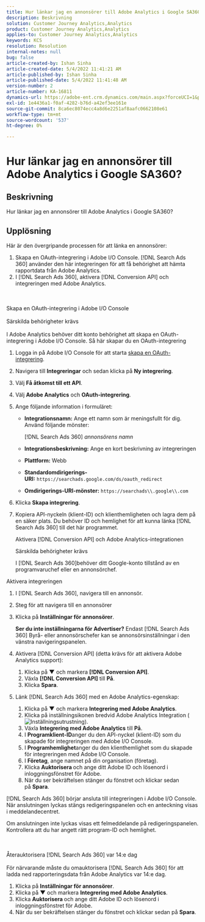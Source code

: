 ```yaml
---
title: Hur länkar jag en annonsörer till Adobe Analytics i Google SA360?
description: Beskrivning
solution: Customer Journey Analytics,Analytics
product: Customer Journey Analytics,Analytics
applies-to: Customer Journey Analytics,Analytics
keywords: KCS
resolution: Resolution
internal-notes: null
bug: false
article-created-by: Ishan Sinha
article-created-date: 5/4/2022 11:41:21 AM
article-published-by: Ishan Sinha
article-published-date: 5/4/2022 11:41:48 AM
version-number: 2
article-number: KA-16811
dynamics-url: https://adobe-ent.crm.dynamics.com/main.aspx?forceUCI=1&pagetype=entityrecord&etn=knowledgearticle&id=2e22a71b-9fcb-ec11-a7b5-6045bd00db25
exl-id: 1e4436a1-f0af-4282-b76d-a42ef3ee161e
source-git-commit: 8ca6ec8074ecc4a8d6e2251af8aafc0662108e61
workflow-type: tm+mt
source-wordcount: '537'
ht-degree: 0%

---
```


# Hur länkar jag en annonsörer till Adobe Analytics i Google SA360?

## Beskrivning


Hur länkar jag en annonsörer till Adobe Analytics i Google SA360?


## Upplösning


Här är den övergripande processen för att länka en annonsörer:

1. Skapa en OAuth-integrering i Adobe I/O Console. [!DNL Search Ads 360] använder den här integreringen för att få behörighet att hämta rapportdata från Adobe Analytics.
1. I [!DNL Search Ads 360], aktivera [!DNL Conversion API] och integreringen med Adobe Analytics.

<br><br>Skapa en OAuth-integrering i Adobe I/O Console<br><br>Särskilda behörigheter krävs<br><br>
I Adobe Analytics behöver ditt konto behörighet att skapa en OAuth-integrering i Adobe I/O Console.
Så här skapar du en OAuth-integrering
1. Logga in på Adobe I/O Console för att starta [skapa en OAuth-integrering](https://www.adobe.io/authentication/auth-methods.html#!AdobeDocs/adobeio-auth/master/AuthenticationOverview/OAuthIntegration.md).
1. Navigera till <b>Integreringar</b> och sedan klicka på <b>Ny integrering</b>.
1. Välj <b>Få åtkomst till ett API</b>.
1. Välj <b>Adobe Analytics</b> och <b>OAuth-integrering</b>.
1. Ange följande information i formuläret:
   - <b>Integrationsnamn:</b> Ange ett namn som är meningsfullt för dig. Använd följande mönster:

      [!DNL Search Ads 360] *annonsörens namn*

   - <b>Integrationsbeskrivning:</b> Ange en kort beskrivning av integreringen
   - <b>Plattform:</b> Webb
   - <b>Standardomdirigerings-URI:</b> `https://searchads.google.com/ds/oauth_redirect`
   - <b>Omdirigerings-URI-mönster:</b> `https://searchads\\.google\\.com`

1. Klicka <b>Skapa integrering</b>.
1. Kopiera API-nyckeln (klient-ID) och klienthemligheten och lagra dem på en säker plats. Du behöver ID och hemlighet för att kunna länka [!DNL Search Ads 360] till det här programmet.

   Aktivera [!DNL Conversion API] och Adobe Analytics-integrationen

   Särskilda behörigheter krävs

   I [!DNL Search Ads 360]behöver ditt Google-konto tillstånd av en programvaruchef eller en annonsörchef.

Aktivera integreringen

1. I [!DNL Search Ads 360], navigera till en annonsör.
1. Steg för att navigera till en annonsörer
1. Klicka på <b>Inställningar för annonsörer</b>.

   <b>Ser du inte inställningarna för Advertiser?</b> Endast [!DNL Search Ads 360] Byrå- eller annonsörschefer kan se annonsörsinställningar i den vänstra navigeringspanelen.

1. Aktivera [!DNL Conversion API] (detta krävs för att aktivera Adobe Analytics support):

   1. Klicka på <b>▼</b> och markera <b>[!DNL Conversion API]</b>.
   1. Växla <b>[!DNL Conversion API]</b> till <b>På</b>.
   1. Klicka <b>Spara</b>.

1. Länk [!DNL Search Ads 360] med en Adobe Analytics-egenskap:

   1. Klicka på <b>▼</b> och markera <b>Integrering med Adobe Analytics</b>.
   1. Klicka på inställningsikonen bredvid Adobe Analytics Integration (![Inställningsutrustning](https://lh3.googleusercontent.com/epGzW5mbor9RE_qz89J5G7pIHHCI0kfzQSMglH7hxWZlWkyoRtS1urgdIttMd71uOtk=w18 "Inställningsutrustning")).
   1. Växla <b>Integrering med Adobe Analytics</b> till <b>På</b>.
   1. I <b>Programklient-ID</b>anger du den API-nyckel (klient-ID) som du skapade för integreringen med Adobe I/O Console.
   1. I <b>Programhemlighet</b>anger du den klienthemlighet som du skapade för integreringen med Adobe I/O Console.
   1. I <b>Företag</b>, ange namnet på din organisation (företag).
   1. Klicka <b>Auktorisera </b>och ange ditt Adobe ID och lösenord i inloggningsfönstret för Adobe.
   1. När du ser bekräftelsen stänger du fönstret och klickar sedan på <b>Spara</b>.

[!DNL Search Ads 360] börjar ansluta till integreringen i Adobe I/O Console. När anslutningen lyckas stängs redigeringspanelen och en anteckning visas i meddelandecentret.

Om anslutningen inte lyckas visas ett felmeddelande på redigeringspanelen. Kontrollera att du har angett rätt program-ID och hemlighet.

<br><br>Återauktorisera [!DNL Search Ads 360] var 14:e dag<br><br>
För närvarande måste du omauktorisera [!DNL Search Ads 360] för att ladda ned rapporteringsdata från Adobe Analytics var 14:e dag.

1. Klicka på <b>Inställningar för annonsörer</b>.
1. Klicka på <b>▼</b> och markera <b>Integrering med Adobe Analytics</b>.
1. Klicka <b>Auktorisera </b>och ange ditt Adobe ID och lösenord i inloggningsfönstret för Adobe.
1. När du ser bekräftelsen stänger du fönstret och klickar sedan på <b>Spara</b>.

